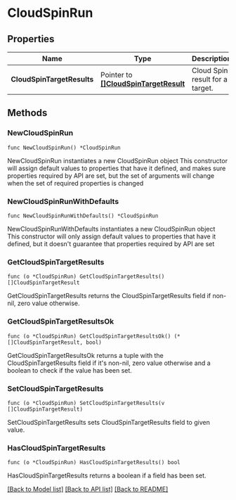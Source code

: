 # CloudSpinRun

## Properties

Name | Type | Description | Notes
------------ | ------------- | ------------- | -------------
**CloudSpinTargetResults** | Pointer to [**[]CloudSpinTargetResult**](CloudSpinTargetResult.md) | Cloud Spin result for a target. | [optional] 

## Methods

### NewCloudSpinRun

`func NewCloudSpinRun() *CloudSpinRun`

NewCloudSpinRun instantiates a new CloudSpinRun object
This constructor will assign default values to properties that have it defined,
and makes sure properties required by API are set, but the set of arguments
will change when the set of required properties is changed

### NewCloudSpinRunWithDefaults

`func NewCloudSpinRunWithDefaults() *CloudSpinRun`

NewCloudSpinRunWithDefaults instantiates a new CloudSpinRun object
This constructor will only assign default values to properties that have it defined,
but it doesn't guarantee that properties required by API are set

### GetCloudSpinTargetResults

`func (o *CloudSpinRun) GetCloudSpinTargetResults() []CloudSpinTargetResult`

GetCloudSpinTargetResults returns the CloudSpinTargetResults field if non-nil, zero value otherwise.

### GetCloudSpinTargetResultsOk

`func (o *CloudSpinRun) GetCloudSpinTargetResultsOk() (*[]CloudSpinTargetResult, bool)`

GetCloudSpinTargetResultsOk returns a tuple with the CloudSpinTargetResults field if it's non-nil, zero value otherwise
and a boolean to check if the value has been set.

### SetCloudSpinTargetResults

`func (o *CloudSpinRun) SetCloudSpinTargetResults(v []CloudSpinTargetResult)`

SetCloudSpinTargetResults sets CloudSpinTargetResults field to given value.

### HasCloudSpinTargetResults

`func (o *CloudSpinRun) HasCloudSpinTargetResults() bool`

HasCloudSpinTargetResults returns a boolean if a field has been set.


[[Back to Model list]](../README.md#documentation-for-models) [[Back to API list]](../README.md#documentation-for-api-endpoints) [[Back to README]](../README.md)


